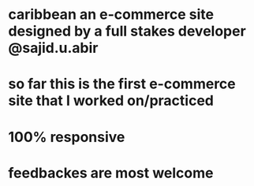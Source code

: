 # caribbean an e-commerce site designed by a full stakes developer @sajid.u.abir
# so far this is the first e-commerce site that I worked on/practiced
# 100% responsive
# feedbackes are most welcome
